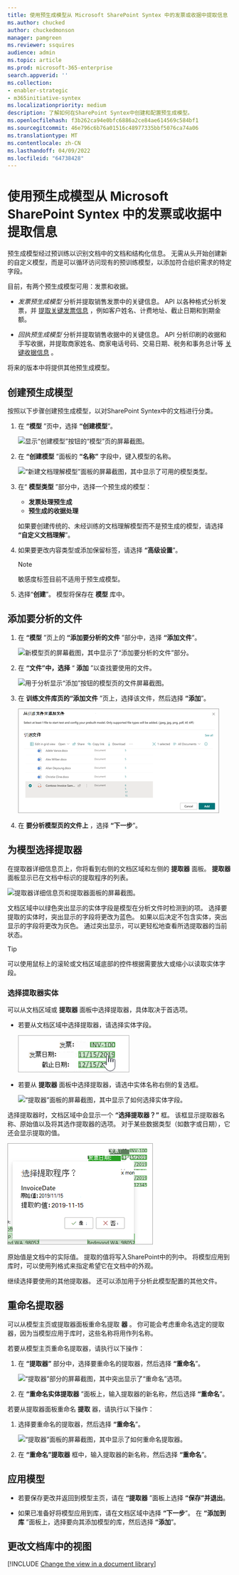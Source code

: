 ```yaml
---
title: 使用预生成模型从 Microsoft SharePoint Syntex 中的发票或收据中提取信息
ms.author: chucked
author: chuckedmonson
manager: pamgreen
ms.reviewer: ssquires
audience: admin
ms.topic: article
ms.prod: microsoft-365-enterprise
search.appverid: ''
ms.collection:
- enabler-strategic
- m365initiative-syntex
ms.localizationpriority: medium
description: 了解如何在SharePoint Syntex中创建和配置预生成模型。
ms.openlocfilehash: f3b262ca94e0bfc6886a2ce84ae614569c584bf1
ms.sourcegitcommit: 46e796c6b76a01516c48977335bbf5076ca74a06
ms.translationtype: MT
ms.contentlocale: zh-CN
ms.lasthandoff: 04/09/2022
ms.locfileid: "64738428"
---
```

# <a name="use-a-prebuilt-model-to-extract-info-from-invoices-or-receipts-in-microsoft-sharepoint-syntex"></a>使用预生成模型从 Microsoft SharePoint Syntex 中的发票或收据中提取信息

预生成模型经过预训练以识别文档中的文档和结构化信息。 无需从头开始创建新的自定义模型，而是可以循环访问现有的预训练模型，以添加符合组织需求的特定字段。 

目前，有两个预生成模型可用：发票和收据。

- *发票预生成模型* 分析并提取销售发票中的关键信息。 API 以各种格式分析发票，并 [提取关键发票信息](/azure/applied-ai-services/form-recognizer/concept-invoice#field-extraction) ，例如客户姓名、计费地址、截止日期和到期金额。

- *回执预生成模型* 分析并提取销售收据中的关键信息。 API 分析印刷的收据和手写收据，并提取商家姓名、商家电话号码、交易日期、税务和事务总计等 [关键收据信息](/azure/applied-ai-services/form-recognizer/concept-receipt#field-extraction) 。

将来的版本中将提供其他预生成模型。

## <a name="create-a-prebuilt-model"></a>创建预生成模型

按照以下步骤创建预生成模型，以对SharePoint Syntex中的文档进行分类。

1. 在 **“模型** ”页中，选择 **“创建模型**”。

    ![显示“创建模型”按钮的“模型”页的屏幕截图。](../media/content-understanding/prebuilt-create-model-button.png) 

2. 在 **“创建模型** ”面板的 **“名称”** 字段中，键入模型的名称。

    ![“新建文档理解模型”面板的屏幕截图，其中显示了可用的模型类型。](../media/content-understanding/prebuilt-create-panel.png) 

3. 在“ **模型类型** ”部分中，选择一个预生成的模型：
   - **发票处理预生成**
   - **预生成的收据处理**

   如果要创建传统的、未经训练的文档理解模型而不是预生成的模型，请选择 **“自定义文档理解**”。

4. 如果要更改内容类型或添加保留标签，请选择 **“高级设置**”。

    > [!NOTE]
    > 敏感度标签目前不适用于预生成模型。

5. 选择“**创建**”。 模型将保存在 **模型** 库中。

## <a name="add-a-file-to-analyze"></a>添加要分析的文件

1. 在 **“模型** ”页上的 **“添加要分析的文件** ”部分中，选择 **“添加文件**”。

    ![新模型页的屏幕截图，其中显示了“添加要分析的文件”部分。](../media/content-understanding/prebuilt-add-file-to-analyze.png) 

2. 在 **“文件”中，选择** “ **添加** ”以查找要使用的文件。

    ![用于分析显示“添加”按钮的模型页的文件屏幕截图。](../media/content-understanding/prebuilt-add-file-button.png) 

3. 在 **训练文件库页的“添加文件** ”页上，选择该文件，然后选择 **“添加**”。

    ![“从训练文件库页添加文件”的屏幕截图。](../media/content-understanding/prebuilt-add-file-from-training-library.png) 

6. 在 **要分析模型页的文件上** ，选择 **“下一步**”。

## <a name="select-extractors-for-your-model"></a>为模型选择提取器

在提取器详细信息页上，你将看到右侧的文档区域和左侧的 **提取器** 面板。 **提取器** 面板显示已在文档中标识的提取程序的列表。

   ![提取器详细信息页和提取器面板的屏幕截图。](../media/content-understanding/prebuilt-extractor-details-page.png) 

文档区域中以绿色突出显示的实体字段是模型在分析文件时检测到的项。 选择要提取的实体时，突出显示的字段将更改为蓝色。 如果以后决定不包含实体，突出显示的字段将更改为灰色。 通过突出显示，可以更轻松地查看所选提取器的当前状态。

> [!TIP]
> 可以使用鼠标上的滚轮或文档区域底部的控件根据需要放大或缩小以读取实体字段。

### <a name="select-an-extractor-entity"></a>选择提取器实体

可以从文档区域或 **提取器** 面板中选择提取器，具体取决于首选项。
 
- 若要从文档区域中选择提取器，请选择实体字段。

    ![显示如何选择实体字段的文档区域的屏幕截图。](../media/content-understanding/prebuilt-document-area-select-field.png) 

- 若要从 **提取器** 面板中选择提取器，请选中实体名称右侧的复选框。

    ![“提取器”面板的屏幕截图，其中显示了如何选择实体字段。](../media/content-understanding/prebuilt-extractors-panel-select-field.png) 

选择提取器时，文档区域中会显示一个 **“选择提取器？”** 框。 该框显示提取器名称、原始值以及将其选作提取器的选项。 对于某些数据类型（如数字或日期），它还会显示提取的值。

   ![提取器详细信息页上“选择提取器”框的屏幕截图。](../media/content-understanding/prebuilt-select-distractor-box.png) 

原始值是文档中的实际值。 提取的值将写入SharePoint中的列中。 将模型应用到库时，可以使用列格式来指定希望它在文档中的外观。

继续选择要使用的其他提取器。 还可以添加用于分析此模型配置的其他文件。

## <a name="rename-an-extractor"></a>重命名提取器

可以从模型主页或提取器面板重命名提取 **器** 。 你可能会考虑重命名选定的提取器，因为当模型应用于库时，这些名称将用作列名称。

若要从模型主页重命名提取器，请执行以下操作：

1. 在 **“提取器”** 部分中，选择要重命名的提取器，然后选择 **“重命名**”。

    ![“提取器”部分的屏幕截图，其中突出显示了“重命名”选项。](../media/content-understanding/prebuilt-model-page-rename-extractor.png) 

2. 在 **“重命名实体提取器** ”面板上，输入提取器的新名称，然后选择 **“重命名**”。

若要从提取器面板重命名 **提取** 器，请执行以下操作：

1. 选择要重命名的提取器，然后选择 **“重命名**”。

    ![“提取器”面板的屏幕截图，其中显示了如何重命名提取器。](../media/content-understanding/prebuilt-extractors-panel-rename-field.png) 

2. 在 **“重命名”提取器** 框中，输入提取器的新名称，然后选择 **“重命名**”。

## <a name="apply-the-model"></a>应用模型

- 若要保存更改并返回到模型主页，请在 **“提取器** ”面板上选择 **“保存”并退出**。

- 如果已准备好将模型应用到库，请在文档区域中选择 **“下一步**”。 在 **“添加到库** ”面板上，选择要向其添加模型的库，然后选择 **“添加**”。

## <a name="change-the-view-in-a-document-library"></a>更改文档库中的视图

[!INCLUDE [Change the view in a document library](../includes/change-library-view.md)]


